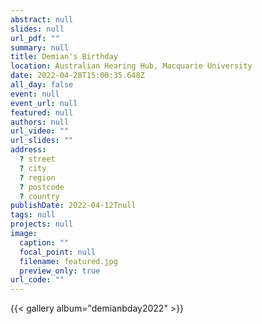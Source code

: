 ```yaml
---
abstract: null
slides: null
url_pdf: ""
summary: null
title: Demian's Birthday
location: Australian Hearing Hub, Macquarie University
date: 2022-04-28T15:00:35.648Z
all_day: false
event: null
event_url: null
featured: null
authors: null
url_video: ""
url_slides: ""
address:
  ? street
  ? city
  ? region
  ? postcode
  ? country
publishDate: 2022-04-12Tnull
tags: null
projects: null
image:
  caption: ""
  focal_point: null
  filename: featured.jpg
  preview_only: true
url_code: ""
---
```


{{< gallery album="demianbday2022" >}}
